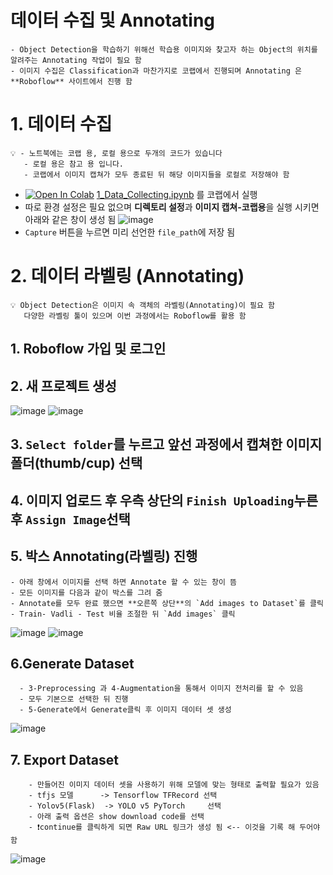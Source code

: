 # 데이터 수집 및 Annotating 
```
- Object Detection을 학습하기 위해선 학습용 이미지와 찾고자 하는 Object의 위치를 알려주는 Annotating 작업이 필요 함 
- 이미지 수집은 Classification과 마찬가지로 코랩에서 진행되며 Annotating 은 **Roboflow** 사이트에서 진행 함 
```
# 1. 데이터 수집 
```
💡 - 노트북에는 코랩 용, 로컬 용으로 두개의 코드가 있습니다 
   - 로컬 용은 참고 용 입니다.
   - 코랩에서 이미지 캡쳐가 모두 종료된 뒤 해당 이미지들을 로컬로 저장해야 함 
```


- [![Open In Colab](https://colab.research.google.com/assets/colab-badge.svg)](https://colab.research.google.com/github/crimama/clf_obj/blob/main/2_object_detection/Data_Preparing/1_Data_Collecting.ipynb)
 [1_Data_Collecting.ipynb](https://github.com/crimama/clf_obj/blob/main/2_object_detection/Data_Preparing/1_Data_Collecting.ipynb) 를 코랩에서 실행 
- 따로 환경 설정은 필요 없으며 **디렉토리 설정**과 **이미지 캡쳐-코랩용**을 실행 시키면 아래와 같은 창이 생성 됨 
![image](https://user-images.githubusercontent.com/92499881/177734669-16c8ad45-6305-4206-a49f-56b1d996c15a.png)
- `Capture` 버튼을 누르면 미리 선언한 `file_path`에 저장 됨 

# 2. 데이터 라벨링 (Annotating) 
```
💡 Object Detection은 이미지 속 객체의 라벨링(Annotating)이 필요 함 
   다양한 라벨링 툴이 있으며 이번 과정에서는 Roboflow를 활용 함
```
## 1. **Roboflow** 가입 및 로그인 
## 2. 새 프로젝트 생성 
![image](https://user-images.githubusercontent.com/92499881/177735898-93746709-0d3f-4431-8a9e-7ffc041525fa.png)
![image](https://user-images.githubusercontent.com/92499881/177735964-04d0561a-bd7e-4eb5-a559-edf540283716.png)
## 3. `Select folder`를 누르고 앞선 과정에서 캡쳐한 이미지 폴더(thumb/cup) 선택 
## 4. 이미지 업로드 후 우측 상단의 `Finish Uploading`누른 후 `Assign Image`선택 
## 5. 박스 Annotating(라벨링) 진행 
    - 아래 창에서 이미지를 선택 하면 Annotate 할 수 있는 창이 뜸 
    - 모든 이미지를 다음과 같이 박스를 그려 줌 
    - Annotate를 모두 완료 했으면 **오른쪽 상단**의 `Add images to Dataset`를 클릭 
    - Train- Vadli - Test 비율 조절한 뒤 `Add images` 클릭 
![image](https://user-images.githubusercontent.com/92499881/177736874-31cc6a53-135c-4d0c-a49e-1a912d6d4fbb.png)
![image](https://user-images.githubusercontent.com/92499881/177737128-2bd1e78b-3eb5-4f05-9fcc-b49e38e1d525.png)

## 6.Generate Dataset 
```
  - 3-Preprocessing 과 4-Augmentation을 통해서 이미지 전처리를 할 수 있음 
  - 모두 기본으로 선택한 뒤 진행 
  - 5-Generate에서 Generate클릭 후 이미지 데이터 셋 생성 
 ```
![image](https://user-images.githubusercontent.com/92499881/177737649-d0f9c2de-1c91-4650-b2e3-47ad169d7adf.png)

## 7. Export Dataset
```
    - 만들어진 이미지 데이터 셋을 사용하기 위해 모델에 맞는 형태로 출력할 필요가 있음 
    - tfjs 모델      -> Tensorflow TFRecord 선택 
    - Yolov5(Flask)  -> YOLO v5 PyTorch     선택 
    - 아래 출력 옵션은 show download code를 선택 
    - ❗continue를 클릭하게 되면 Raw URL 링크가 생성 됨 <-- 이것을 기록 해 두어야 함 
```
![image](https://user-images.githubusercontent.com/92499881/177739288-92f2ec58-203b-44be-8dab-e9af9d5935e7.png)
